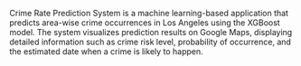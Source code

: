 Crime Rate Prediction System is a machine learning-based application that predicts area-wise crime occurrences in Los Angeles using the XGBoost model. The system visualizes prediction results on Google Maps, displaying detailed information such as crime risk level, probability of occurrence, and the estimated date when a crime is likely to happen.
